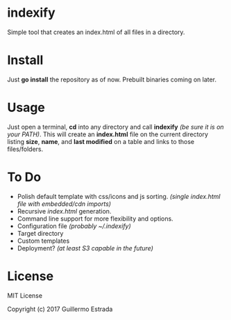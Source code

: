 # indexify
Simple tool that creates an index.html of all files in a directory.

# Install
Just **go install** the repository as of now. Prebuilt binaries coming on later.

# Usage
Just open a terminal, **cd** into any directory and call **indexify** *(be sure it is on your PATH)*. This will create an **index.html** file on the current directory listing **size**, **name**, and **last modified** on a table and links to those files/folders.

# To Do

* Polish default template with css/icons and js sorting. *(single index.html file with embedded/cdn imports)*
* Recursive *index.html* generation.
* Command line support for more flexibility and options.
* Configuration file *(probably ~/.indexify)*
* Target directory
* Custom templates
* Deployment? *(at least S3 capable in the future)*

# License
MIT License

Copyright (c) 2017 Guillermo Estrada


